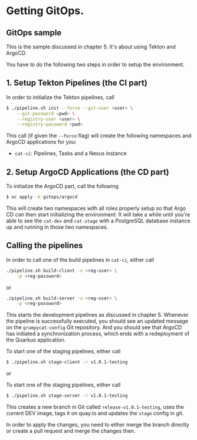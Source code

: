 # Getting GitOps. 
## GitOps sample

This is the sample discussed in chapter 5. It's about using Tekton and ArgoCD. 

You have to do the following two steps in order to setup the environment. 

## 1. Setup Tekton Pipelines (the CI part)
In order to initialize the Tekton pipelines, call

```bash
$ ./pipeline.sh init --force --git-user <user> \
	--git-password <pwd> \
	--registry-user <user> \
	--registry-password <pwd> 
```

This call (if given the `--force` flag) will create the following namespaces and ArgoCD applications for you:
- `cat-ci`: Pipelines, Tasks and a Nexus instance 

## 2. Setup ArgoCD Applications (the CD part)

To initialize the ArgoCD part, call the following

```bash
$ oc apply -k gitops/argocd
```

This will create two namespaces with all roles properly setup so that Argo CD can then start initializing the environment. It will take a while until you're able to see the `cat-dev` and `cat-stage` with a PostgreSQL database instance up and running in those two namespaces.


## Calling the pipelines

In order to call one of the build pipelines in `cat-ci`, either call 

```bash
./pipeline.sh build-client -u <reg-user> \
	-p <reg-password>
```

or 
```bash
./pipeline.sh build-server -u <reg-user> \
	-p <reg-password>
```


This starts the development pipelines as discussed in chapter 5. Whenever the pipeline is successfully executed, you should see an updated message on the `grumpycat-config` Git repository. And you should see that ArgoCD has initiated a synchronization process, which ends with a redeployment of the Quarkus application.

To start one of the staging pipelines, either call
```bash
$ ./pipeline.sh stage-client -r v1.0.1-testing
```

or

To start one of the staging pipelines, either call
```bash
$ ./pipeline.sh stage-server -r v1.0.1-testing
```

This creates a new branch in Git called `release-v1.0.1-testing`, uses the current DEV image, tags it on quay.io and updates the `stage` config in git. 

In order to apply the changes, you need to either merge the branch directly or create a pull request and merge the changes then. 

